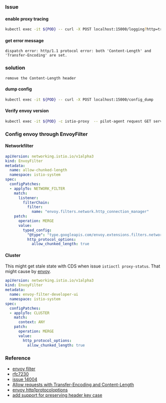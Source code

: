 ### Issue
#### enable proxy tracing
```bash
kubectl exec -it ${POD} -- curl -X POST localhost:15000/logging?http=trace
```
#### get error message
```
dispatch error: http/1.1 protocol error: both 'Content-Length' and 'Transfer-Encoding' are set.
```
### solution
```
remove the Content-Length header
```
#### dump config
```bash
kubectl exec -it ${POD} -- curl -X POST localhost:15000/config_dump
```
#### Verify envoy version
```bash
kubectl exec -it ${POD} -c istio-proxy  -- pilot-agent request GET server_info --log_as_json | jq {version}
```

### Config envoy through EnvoyFilter
#### Networkfilter
```yaml
apiVersion: networking.istio.io/v1alpha3
kind: EnvoyFilter
metadata:
  name: allow-chunked-length
  namespace: istio-system
spec:
  configPatches:
  - applyTo: NETWORK_FILTER
    match:
      listener:
        filterChain:
          filter:
            name: "envoy.filters.network.http_connection_manager"
    patch:
      operation: MERGE
      value:
        typed_config:
          "@type": "type.googleapis.com/envoy.extensions.filters.network.http_connection_manager.v3.HttpConnectionManager"
          http_protocol_options:
            allow_chunked_length: true
```
#### Cluster
This might get stale state with CDS when issue `istioctl proxy-status`.
That might cause by [envoy](https://github.com/envoyproxy/envoy/blob/main/source/common/upstream/upstream_impl.cc#L704-L710).
```yaml
apiVersion: networking.istio.io/v1alpha3
kind: EnvoyFilter
metadata:
  name: envoy-filter-developer-ui
  namespace: istio-system
spec:
  configPatches:
  - applyTo: CLUSTER
    match:
      context: ANY
    patch:
      operation: MERGE
      value:
        http_protocol_options:
          allow_chunked_length: true
```

### Reference
* [envoy filter](https://www.envoyproxy.io/docs/envoy/latest/api-v3/config/filter/filter)
* [rfc7230](https://datatracker.ietf.org/doc/html/rfc7230#section-3.3.3)
* [issue 14004](https://github.com/envoyproxy/envoy/issues/14004)
* [Allow requests with Transfer-Encoding and Content-Length](https://github.com/envoyproxy/envoy/pull/12349)
* [envoy http1protocoloptions](https://www.envoyproxy.io/docs/envoy/latest/api-v3/config/core/v3/protocol.proto#config-core-v3-http1protocoloptions)
* [add support for preserving header key case](https://github.com/istio/istio/pull/33030)
